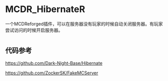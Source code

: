 # MCDR_HibernateR

一个MCDReforged插件，可以在服务器没有玩家的时候自动关闭服务器。有玩家尝试访问的时候开启服务器。

# 

## 代码参考

https://github.com/Dark-Night-Base/Hibernate

https://github.com/ZockerSK/FakeMCServer
